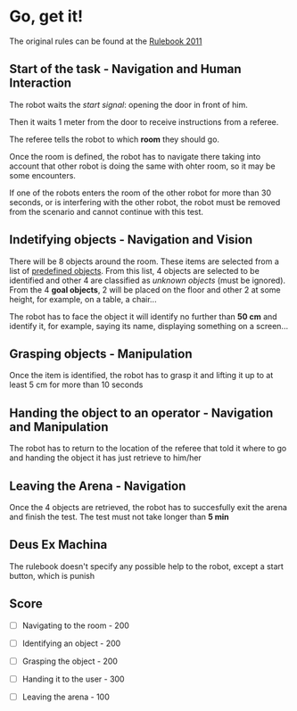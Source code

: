 # Go, get it!

The original rules can be found at the [Rulebook 2011](https://athome.robocup.org/wp-content/uploads/2018/10/2011_rulebook.pdf#section.4.3)

## Start of the task - Navigation and Human Interaction

The robot waits the _start signal_: opening the door in front of him.

Then it waits 1 meter from the door to receive instructions from a referee.

The referee tells the robot to which **room** they should go.

Once the room is defined, the robot has to navigate there taking into account that other robot is doing the same with ohter room, so it may be some encounters.

If one of the robots enters the room of the other robot for more than 30 seconds,  or is interfering with the other robot, the robot must be removed from the scenario and cannot continue with this test.

## Indetifying objects - Navigation and Vision

There will be 8 objects around the room. These items are selected from a list of [predefined objects](https://athome.robocup.org/wp-content/uploads/2018/10/2011_rulebook.pdf#subsection.3.2.4). From this list, 4 objects are selected to be identified and other 4 are classified as _unknown objects_ (must be ignored). From the 4 **goal objects**, 2 will be placed on the floor and other 2 at some height, for example, on a table, a chair...

The robot has to face the object it will identify no further than **50 cm** and identify it, for example, saying its name, displaying something on a screen...

## Grasping objects - Manipulation

Once the item is identified, the robot has to grasp it and lifting  it  up  to  at  least 5 cm for more than 10 seconds

## Handing the object to an operator - Navigation and Manipulation

The robot has to return to the location of the referee that told it where to go and handing the object it has just retrieve to him/her

## Leaving the Arena - Navigation

Once the 4 objects are retrieved, the robot has to succesfully exit the arena and finish the test. The test must not take longer than **5 min**

## Deus Ex Machina

The rulebook doesn't specify any possible help to the robot, except a start button, which is punish

## Score

- [ ] Navigating to the room - 200
- [ ] Identifying an object  - 200
- [ ] Grasping the object    - 200
- [ ] Handing it to the user - 300
- [ ] Leaving the arena      - 100

